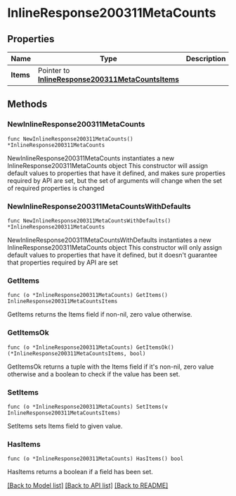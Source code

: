 # InlineResponse200311MetaCounts

## Properties

Name | Type | Description | Notes
------------ | ------------- | ------------- | -------------
**Items** | Pointer to [**InlineResponse200311MetaCountsItems**](InlineResponse200311MetaCountsItems.md) |  | [optional] 

## Methods

### NewInlineResponse200311MetaCounts

`func NewInlineResponse200311MetaCounts() *InlineResponse200311MetaCounts`

NewInlineResponse200311MetaCounts instantiates a new InlineResponse200311MetaCounts object
This constructor will assign default values to properties that have it defined,
and makes sure properties required by API are set, but the set of arguments
will change when the set of required properties is changed

### NewInlineResponse200311MetaCountsWithDefaults

`func NewInlineResponse200311MetaCountsWithDefaults() *InlineResponse200311MetaCounts`

NewInlineResponse200311MetaCountsWithDefaults instantiates a new InlineResponse200311MetaCounts object
This constructor will only assign default values to properties that have it defined,
but it doesn't guarantee that properties required by API are set

### GetItems

`func (o *InlineResponse200311MetaCounts) GetItems() InlineResponse200311MetaCountsItems`

GetItems returns the Items field if non-nil, zero value otherwise.

### GetItemsOk

`func (o *InlineResponse200311MetaCounts) GetItemsOk() (*InlineResponse200311MetaCountsItems, bool)`

GetItemsOk returns a tuple with the Items field if it's non-nil, zero value otherwise
and a boolean to check if the value has been set.

### SetItems

`func (o *InlineResponse200311MetaCounts) SetItems(v InlineResponse200311MetaCountsItems)`

SetItems sets Items field to given value.

### HasItems

`func (o *InlineResponse200311MetaCounts) HasItems() bool`

HasItems returns a boolean if a field has been set.


[[Back to Model list]](../README.md#documentation-for-models) [[Back to API list]](../README.md#documentation-for-api-endpoints) [[Back to README]](../README.md)


